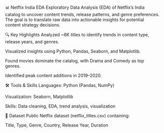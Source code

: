 📊 Netflix India EDA
Exploratory Data Analysis (EDA) of Netflix’s India catalog to uncover content trends, release patterns, and genre preferences. The goal is to translate raw data into actionable insights for potential content strategy decisions.

🔍 Key Highlights
Analyzed ~6K titles to identify trends in content type, release years, and genres.

Visualized insights using Python, Pandas, Seaborn, and Matplotlib.

Found movies dominate the catalog, with Drama and Comedy as top genres.

Identified peak content additions in 2019–2020.

🛠 Tools & Skills
Languages: Python (Pandas, NumPy)

Visualization: Seaborn, Matplotlib

Skills: Data cleaning, EDA, trend analysis, visualization

📂 Dataset
Public Netflix dataset (netflix_titles.csv) containing:

Title, Type, Genre, Country, Release Year, Duration

